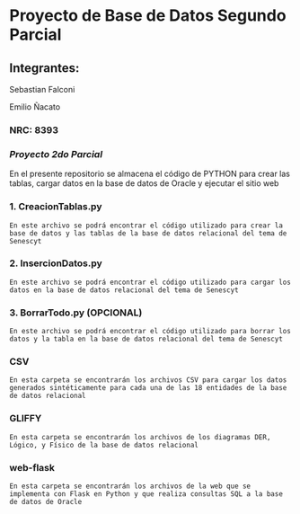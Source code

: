 # Proyecto de Base de Datos Segundo Parcial
## Integrantes:
Sebastian Falconi

Emilio Ñacato
### NRC: 8393

### _Proyecto 2do Parcial_

En el presente repositorio se almacena el código de PYTHON para crear las tablas, cargar datos en la base de datos de Oracle y ejecutar el sitio web

### 1. CreacionTablas.py
```
En este archivo se podrá encontrar el código utilizado para crear la base de datos y las tablas de la base de datos relacional del tema de Senescyt
```

### 2. InsercionDatos.py
```
En este archivo se podrá encontrar el código utilizado para cargar los datos en la base de datos relacional del tema de Senescyt
```

### 3. BorrarTodo.py (OPCIONAL)
```
En este archivo se podrá encontrar el código utilizado para borrar los datos y la tabla en la base de datos relacional del tema de Senescyt
```

### CSV
```
En esta carpeta se encontrarán los archivos CSV para cargar los datos generados sintéticamente para cada una de las 18 entidades de la base de datos relacional
```

### GLIFFY
```
En esta carpeta se encontrarán los archivos de los diagramas DER, Lógico, y Físico de la base de datos relacional
```

### web-flask
```
En esta carpeta se encontrarán los archivos de la web que se implementa con Flask en Python y que realiza consultas SQL a la base de datos de Oracle
```
